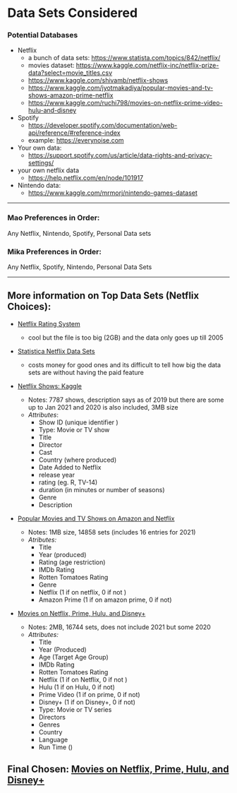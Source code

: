 # Data Sets Considered 

### Potential Databases

- Netflix
    - a bunch of data sets: https://www.statista.com/topics/842/netflix/
    - movies dataset: https://www.kaggle.com/netflix-inc/netflix-prize-data?select=movie_titles.csv
    - https://www.kaggle.com/shivamb/netflix-shows
    - https://www.kaggle.com/jyotmakadiya/popular-movies-and-tv-shows-amazon-prime-netflix
    - https://www.kaggle.com/ruchi798/movies-on-netflix-prime-video-hulu-and-disney
- Spotify
    - https://developer.spotify.com/documentation/web-api/reference/#reference-index
    - example: https://everynoise.com
- Your own data:
    - https://support.spotify.com/us/article/data-rights-and-privacy-settings/
- your own netflix data 
    - https://help.netflix.com/en/node/101917
- Nintendo data:
    - https://www.kaggle.com/mrmorj/nintendo-games-dataset
    
---
### Mao Preferences in Order: 
Any Netflix, Nintendo, Spotify, Personal Data sets 

### Mika Preferences in Order: 
Any Netflix, Spotify, Nintendo, Personal Data Sets 

---

## More information on Top Data Sets (Netflix Choices): 
- [<ins>Netflix Rating System</ins>](https://www.kaggle.com/netflix-inc/netflix-prize-data?select=movie_titles.csv)
    - cool but the file is too big (2GB) and the data only goes up till 2005


- [<ins>Statistica Netflix Data Sets</ins>](https://www.statista.com/topics/842/netflix/)
    - costs money for good ones and its difficult to tell how big the data sets are without having the paid feature 


- [<ins>Netflix Shows: Kaggle</ins>](https://www.kaggle.com/shivamb/netflix-shows)
    - Notes: 7787 shows, description says as of 2019 but there are some up to Jan 2021 and 2020 is also included, 3MB size
    - *Attributes*:
        - Show ID (unique identifier )
        - Type: Movie or TV show
        - Title
        - Director
        - Cast
        - Country (where produced)
        - Date Added to Netflix
        - release year
        - rating (eg. R, TV-14)
        - duration (in minutes or number of seasons)
        - Genre
        - Description 


- [<ins>Popular Movies and TV Shows on Amazon and Netflix</ins>](https://www.kaggle.com/jyotmakadiya/popular-movies-and-tv-shows-amazon-prime-netflix)
    - Notes: 1MB size, 14858 sets (includes 16 entries for 2021)
    - *Atributes:*
        - Title
        - Year (produced)
        - Rating (age restriction)
        - IMDb Rating
        - Rotten Tomatoes Rating
        - Genre
        - Netflix (1 if on netflix, 0 if not )
        - Amazon Prime (1 if on amazon prime, 0 if not)


- [<ins>Movies on Netflix, Prime, Hulu, and Disney+</ins>](https://www.kaggle.com/ruchi798/movies-on-netflix-prime-video-hulu-and-disney)
    - Notes: 2MB, 16744 sets, does not include 2021 but some 2020
    - *Attributes:*
        - Title
        - Year (Produced)
        - Age (Target Age Group)
        - IMDb Rating
        - Rotten Tomatoes Rating
        - Netflix (1 if on Netflix, 0 if not )
        - Hulu (1 if on Hulu, 0 if not)
        - Prime Video (1 if on prime, 0 if not)
        - Disney+ (1 if on Disney+, 0 if not)
        - Type: Movie or TV series
        - Directors
        - Genres
        - Country
        - Language
        - Run Time ()
    
## Final Chosen: [Movies on Netflix, Prime, Hulu, and Disney+](https://www.kaggle.com/ruchi798/movies-on-netflix-prime-video-hulu-and-disney)
